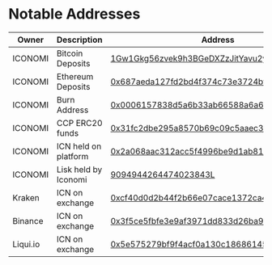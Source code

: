# Notable Addresses

Owner | Description | Address
---|---|---
ICONOMI | Bitcoin Deposits | [1Gw1Gkg56zvek9h3BGeDXZzJitYavu2yWn](https://blockchain.info/en/address/1Gw1Gkg56zvek9h3BGeDXZzJitYavu2yWn)
ICONOMI | Ethereum Deposits | [0x687aeda127fd2bd4f374c73e3724bf9b7c7a6b9c](https://etherscan.io/address/0x687aeda127fd2bd4f374c73e3724bf9b7c7a6b9c)
ICONOMI | Burn Address | [0x0006157838d5a6b33ab66588a6a693a57c869999](https://etherscan.io/token/ICONOMI?a=0x0006157838d5a6b33ab66588a6a693a57c869999)
ICONOMI | CCP ERC20 funds | [0x31fc2dbe295a8570b69c09c5aaec33459fc1a1b3](https://etherscan.io/address/0x31fc2dbe295a8570b69c09c5aaec33459fc1a1b3#tokentxns)
ICONOMI | ICN held on platform | [0x2a068aac312acc5f4996be9d1ab810a8b6223c76](https://etherscan.io/token/0x888666CA69E0f178DED6D75b5726Cee99A87D698?a=0x2a068aac312acc5f4996be9d1ab810a8b6223c76)
ICONOMI | Lisk held by Iconomi | [9094944264474023843L](https://explorer.lisk.io/address/9094944264474023843L)
Kraken | ICN on exchange | [0xcf40d0d2b44f2b66e07cace1372ca42b73cf21a3](https://etherscan.io/token/ICONOMI?a=0xcf40d0d2b44f2b66e07cace1372ca42b73cf21a3)
Binance | ICN on exchange | [0x3f5ce5fbfe3e9af3971dd833d26ba9b5c936f0be](https://etherscan.io/token/0x888666CA69E0f178DED6D75b5726Cee99A87D698?a=0x3f5ce5fbfe3e9af3971dd833d26ba9b5c936f0be)
Liqui.io | ICN on exchange | [0x5e575279bf9f4acf0a130c186861454247394c06](https://etherscan.io/token/0x888666CA69E0f178DED6D75b5726Cee99A87D698?a=0x5e575279bf9f4acf0a130c186861454247394c06)
